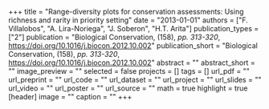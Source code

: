 +++
title = "Range-diversity plots for conservation assessments: Using richness and rarity in priority setting"
date = "2013-01-01"
authors = ["F. Villalobos", "A. Lira-Noriega", "J. Soberon", "H.T. Arita"]
publication_types = ["2"]
publication = "Biological Conservation, (158), _pp. 313-320_, https://doi.org/10.1016/j.biocon.2012.10.002"
publication_short = "Biological Conservation, (158), _pp. 313-320_, https://doi.org/10.1016/j.biocon.2012.10.002"
abstract = ""
abstract_short = ""
image_preview = ""
selected = false
projects = []
tags = []
url_pdf = ""
url_preprint = ""
url_code = ""
url_dataset = ""
url_project = ""
url_slides = ""
url_video = ""
url_poster = ""
url_source = ""
math = true
highlight = true
[header]
image = ""
caption = ""
+++
